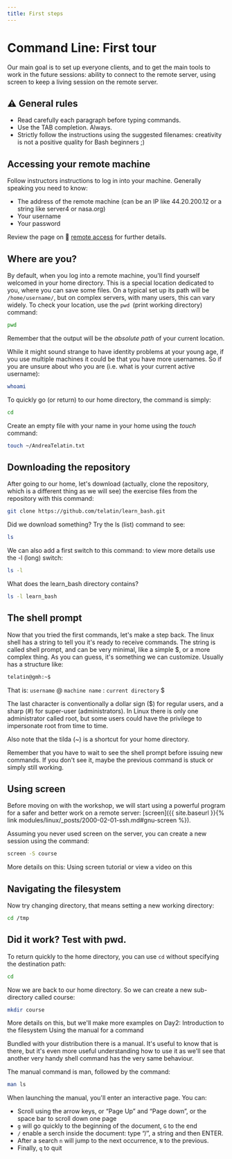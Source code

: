 ```yaml
---
title: First steps
---
```

# Command Line: First tour

Our main goal is to set up everyone clients,
and to get the main tools to work in the future sessions:
ability to connect to the remote server, using screen to keep
a living session on the remote server.

## ⚠️ General rules

* Read carefully each paragraph before typing commands.
* Use the TAB completion. Always.
* Strictly follow the instructions using the suggested filenames: creativity is not a positive quality for Bash beginners ;)

## Accessing your remote machine

Follow instructors instructions to log in into your machine. Generally speaking you need to know:

*    The address of the remote machine (can be an IP like 44.20.200.12 or a string like server4 or nasa.org)
*    Your username
*    Your password

Review the page on 🔗 [remote access](Connect-via-SSH) for further details.

## Where are you?

By default, when you log into a remote machine,
you'll find yourself welcomed in your home directory.
This is a special location dedicated to you, where you can save some files.
On a typical set up its path will be `/home/username/`,
but on complex servers, with many users, this can vary widely.
To check your location, use the `pwd `(print working directory) command:


```bash
pwd
```

Remember that the output will be the _absolute path_ of your current location.

While it might sound strange to have identity problems at your young age, if you use multiple machines it could be that you have more usernames. So if you are unsure about who you are (i.e. what is your current active username):

```bash
whoami
```

To quickly go (or return) to our home directory, the command is simply:

```bash
cd
```

Create an empty file with your name in your home using the _touch_ command:

```bash
touch ~/AndreaTelatin.txt
```

## Downloading the repository

After going to our home, let's download (actually, clone the repository, which is a different thing as we will see)
the exercise files from the repository with this command:

```bash
git clone https://github.com/telatin/learn_bash.git
```

Did we download something? Try the ls (list) command to see:

```bash
ls
```

We can also add a first switch to this command: to view more details use the -l (long) switch:

```bash
ls -l
```

What does the learn_bash directory contains?

```bash
ls -l learn_bash
```

## The shell prompt

Now that you tried the first commands, let's make a step back. The linux shell has a string to tell you it's ready to receive commands. The string is called shell prompt, and can be very minimal, like a simple $, or a more complex thing. As you can guess, it's something we can customize. Usually has a structure like:

```bash
telatin@gmh:~$
```

That is: `username` @ `machine name` : `current directory` $

The last character is conventionally a dollar sign ($) for regular users, and a sharp (#) for super-user (administrators). In Linux there is only one administrator called root, but some users could have the privilege to impersonate root from time to time.

Also note that the tilda (~) is a shortcut for your home directory.

Remember that you have to wait to see the shell prompt before issuing new commands. If you don't see it, maybe the previous command is stuck or simply still working.

## Using screen

Before moving on with the workshop, we will start using a powerful program for a safer and better work on a remote server:
[screen]({{ site.baseurl }}{% link modules/linux/_posts/2000-02-01-ssh.md#gnu-screen %}).

Assuming you never used screen on the server, you can create a new session using the command:

```bash
screen -S course
```

More details on this: Using screen tutorial or view a video on this

## Navigating the filesystem

Now try changing directory, that means setting a new working directory:

```bash
cd /tmp
```

## Did it work? Test with pwd.

To return quickly to the home directory, you can use `cd` without specifying the destination path:

```bash
cd
```
Now we are back to our home directory. So we can create a new sub-directory called course:

```bash
mkdir course
```
More details on this, but we'll make more examples on Day2: Introduction to the filesystem
Using the manual for a command

Bundled with your distribution there is a manual. It's useful to know that is there, but it's even more useful understanding how to use it as we'll see that another very handy shell command has the very same behaviour.

The manual command is man, followed by the command:

```bash
man ls
```
When launching the manual, you'll enter an interactive page. You can:

* Scroll using the arrow keys, or “Page Up” and “Page down”, or the space bar to scroll down one page
* `g` will go quickly to the beginning of the document, `G` to the end 
* `/` enable a serch inside the document: type “/”, a string and then ENTER.
* After a search `n` will jump to the next occurrence, `N` to the previous.   
*  Finally, `q` to quit

